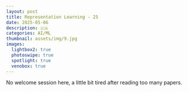 ```yaml
---
layout: post
title: Representation Learning - 25
date: 2025-05-06
description: 🇨🇭
categories: AI/ML
thumbnail: assets/img/9.jpg
images:
  lightbox2: true
  photoswipe: true
  spotlight: true
  venobox: true
---
```


No welcome session here, a little bit tired after reading too many papers.<br><br>
